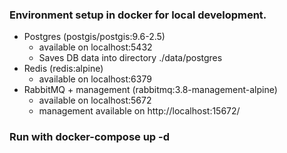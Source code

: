 ### Environment setup in docker for local development.

- Postgres (postgis/postgis:9.6-2.5)
  - available on localhost:5432
  - Saves DB data into directory ./data/postgres
- Redis (redis:alpine)
  - available on localhost:6379
- RabbitMQ + management (rabbitmq:3.8-management-alpine)
  - available on localhost:5672
  - management available on http://localhost:15672/

### Run with docker-compose up -d
